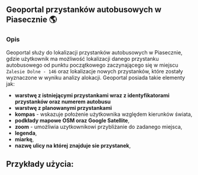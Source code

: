 ## Geoportal przystanków autobusowych w Piasecznie :earth_americas:
### Opis
Geoportal służy do lokalizacji przystanków autobusowych w Piasecznie, gdzie użytkownik ma możliwość lokalizacji danego przystanku autobusowego od punktu początkowego zaczynającego się w miejscu `Zalesie Dolne - 146` oraz lokalizacje 
nowych przystanków, które zostały wyznaczone w wyniku analizy alokacji. Geoportal posiada takie elementy jak:
* **warstwę z istniejącymi przystankami wraz z identyfikatorami przystanków oraz numerem autobusu**
* **warstwę z planowanymi przystankami** 
* **kompas** - wskazuje położenie użytkownika względem kierunków świata,
* **podkłady mapowe OSM oraz Google Satellite**,
* **zoom** - umożliwia uzytkownikowi przybliżanie do zadanego miejsca,
* **legenda**,
* **miarkę**,
* **nazwę ulicy na której znajduje sie przystanek**,

## Przykłady użycia:
